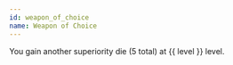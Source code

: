 ```yaml
---
id: weapon_of_choice
name: Weapon of Choice
--- 
```

You gain another superiority die (5 total) at {{ level }} level.